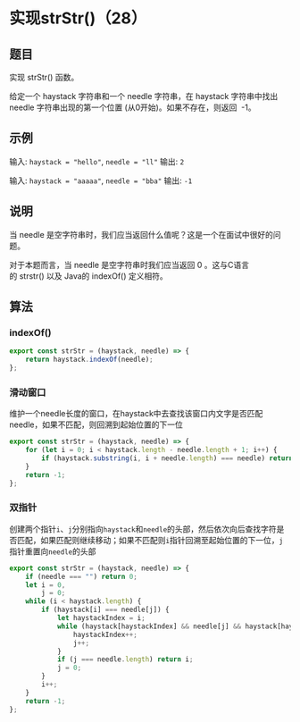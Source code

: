 # 实现strStr()（28）

## 题目

实现 strStr() 函数。

给定一个 haystack 字符串和一个 needle 字符串，在 haystack 字符串中找出 needle 字符串出现的第一个位置 (从0开始)。如果不存在，则返回  -1。

## 示例

输入: `haystack = "hello"`, `needle = "ll"`
输出: `2`

输入: `haystack = "aaaaa"`, `needle = "bba"`
输出: `-1`

## 说明

当 needle 是空字符串时，我们应当返回什么值呢？这是一个在面试中很好的问题。

对于本题而言，当 needle 是空字符串时我们应当返回 0 。这与C语言的 strstr() 以及 Java的 indexOf() 定义相符。

## 算法

### indexOf()

```js
export const strStr = (haystack, needle) => {
	return haystack.indexOf(needle);
};
```

### 滑动窗口

维护一个needle长度的窗口，在haystack中去查找该窗口内文字是否匹配needle，如果不匹配，则回溯到起始位置的下一位

```js
export const strStr = (haystack, needle) => {
	for (let i = 0; i < haystack.length - needle.length + 1; i++) {
		if (haystack.substring(i, i + needle.length) === needle) return i;
	}
	return -1;
};
```

### 双指针

创建两个指针`i`、`j`分别指向`haystack`和`needle`的头部，然后依次向后查找字符是否匹配，如果匹配则继续移动；如果不匹配则`i`指针回溯至起始位置的下一位，`j`指针重置向`needle`的头部

```js
export const strStr = (haystack, needle) => {
	if (needle === "") return 0;
	let i = 0,
		j = 0;
	while (i < haystack.length) {
		if (haystack[i] === needle[j]) {
			let haystackIndex = i;
			while (haystack[haystackIndex] && needle[j] && haystack[haystackIndex] === needle[j]) {
				haystackIndex++;
				j++;
			}
			if (j === needle.length) return i;
			j = 0;
		}
		i++;
	}
	return -1;
};
```

